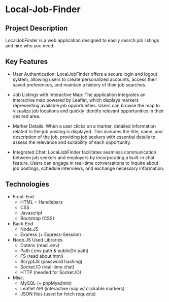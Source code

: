 # Local-Job-Finder

## Project Description

  LocalJobFinder is a web application designed to easily search job listings and hire who you need.

## Key Features

  * User Authentication: LocalJobFinder offers a secure login and logout system, allowing users to create personalized accounts, access their saved preferences, and maintain a history of their job searches.

  * Job Listings with Interactive Map: The application integrates an interactive map powered by Leaflet, which displays markers representing available job opportunities. Users can browse the map to visualize job locations and quickly identify relevant opportunities in their desired area.

  * Marker Details: When a user clicks on a marker, detailed information related to the job posting is displayed. This includes the title, name, and description of the job, providing job seekers with essential details to assess the relevance and suitability of each opportunity.

  * Integrated Chat: LocalJobFinder facilitates seamless communication between job seekers and employers by incorporating a built-in chat feature. Users can engage in real-time conversations to inquire about job postings, schedule interviews, and exchange necessary information.

## Technologies

  * Front-End
    * HTML + Handlebars
    * CSS
    * Javascript
    * Bootstrap (CSS)
  * Back-End
    * Node.JS
    * Express (+ Express-Session)
  * Node.JS Used Libraries
    * Dotenv (read .env)
    * Path (.env path & publicDir path)
    * FS (read about.html)
    * BcryptJS (password hashing)
    * Socket.IO (real-time chat)
    * HTTP (needed for Socket.IO)
  * Misc.
    * MySQL (+ phpMyadmin)
    * Leaflet API (interactive map w/ clickable markers)
    * JSON files (used for fetch requests)
